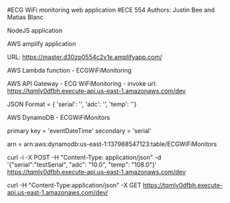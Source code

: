 #ECG WiFi monitoring web application
#ECE 554
Authors: Justin Bee and Matias Blanc

NodeJS application


AWS amplify application

URL: https://master.d30zp0554c2v1e.amplifyapp.com/


AWS Lambda function - ECGWiFiMonitoring


AWS API Gateway - ECG WiFiMonitoring - invoke url: https://tqmlv0dfbh.execute-api.us-east-1.amazonaws.com/dev

JSON Format = { 'serial': '', 'adc': '', 'temp': ''}


AWS DynamoDB - ECGWiFiMonitors 

primary key = 'eventDateTime' secondary = 'serial'

arn = arn:aws:dynamodb:us-east-1:137988547123:table/ECGWiFiMonitors


curl -i -X POST -H "Content-Type: application/json" -d '{"serial":"testSerial", "adc": "10.0", "temp": "108.0"}' https://tqmlv0dfbh.execute-api.us-east-1.amazonaws.com/dev

curl -H "Content-Type:application/json" -X GET  https://tqmlv0dfbh.execute-api.us-east-1.amazonaws.com/dev/
